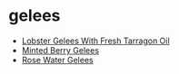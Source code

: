 # gelees

 * [Lobster Gelees With Fresh Tarragon Oil](index/l/lobster-gelees-with-fresh-tarragon-oil-236654.json)
 * [Minted Berry Gelees](index/m/minted-berry-gelees-15244.json)
 * [Rose Water Gelees](index/r/rose-water-gelees.json)
